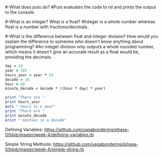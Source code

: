 
#-What does puts do?
#Puts evaluates the code to nil and prints the output to the console.

#-What is an integer? What is a float?
#Integer is a whole number whereas float is a number with fractions/decimals.

#-What is the difference between float and integer division? How would you explain the difference to someone who doesn't know anything about programming?
#An integer division only outputs a whole rounded number, which means it doesn't give an accurate result as a float would be, providing the decimals.

```ruby
day = 24
year = 365
hours_year = year * 24
decade = 10
hour = 60
minute_decade = decade * ((hour * day) * year)

print "There are "
print hours_year
puts " hours in a year"
print "There are "
print minute_decade
print " mintues in a decade"
```

Defining Variables:
https://github.com/vagabondering/phase-0/blob/master/week-4/defining-variables.rb

Simple String Methods:
https://github.com/vagabondering/phase-0/blob/master/week-4/simple-string.rb